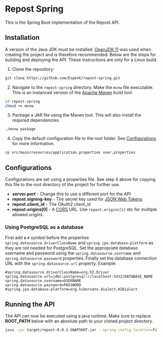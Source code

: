 # Repost Spring
This is the Spring Boot implementation of the Repost API.

## Installation
A version of the Java JDK must be installed. 
[OpenJDK 11](https://openjdk.java.net/projects/jdk/11/) was used when creating the
project and is therefore recommended. Below are the steps for building and deploying
the API. These instructions are only for a Linux build.

1. Clone the repository:
```bash
git clone https://github.com/EspenK/repost-spring.git
```

2. Navigate to the `repost-spring` directory. Make the `mvnw` file executable. This
is an instanced version of the [Apache Maven](https://maven.apache.org/) build tool.
```bash
cd repost-spring
chmod +x mvnw
```

3. Package a JAR file using the Maven tool. This will also install the required
dependencies.
```bash
./mvnw package
```

4. Copy the default configuration file to the root folder. See 
[Configurations](#configurations) for more information.
```bash
cp src/main/resources/application.properties user.properties
```

## Configurations
Configurations are set using a properties file. See step 4 above for copying this
file to the root directory of the project for further use. 

- **server.port** - Change this to use a different port for the API
- **repost.signing-key** - The secret key used for [JSON Web Tokens](https://jwt.io/)
- **repost.client_id** - The OAuth2 client_id
- **repost.origins[0]** - A 
[CORS](https://en.wikipedia.org/wiki/Cross-origin_resource_sharing) URL. Use 
`repost.origins[1]` etc for multiple allowed origins

### Using PostgreSQL as a database
First add a `#` symbol before the properties `spring.datasource.driverClassName`
and `spring.jpa.database-platform` as they are not needed for PostgreSQL. Set the
appropriate database username and password using the `spring.datasource.username` 
and `spring.datasource.password` properties. Finally set the database connection
URL with the `spring.datasource.url` property. Example:
```
#spring.datasource.driverClassName=org.h2.Driver
spring.datasource.url=jdbc:postgresql://localhost:5432/DATABASE_NAME
spring.datasource.username=USERNAME
spring.datasource.password=PASSWORD
#spring.jpa.database-platform=org.hibernate.dialect.H2Dialect
```

## Running the API
The API can now be executed using a java runtime. Make sure to replace **ROOT_PATH** 
below with an absolute path to your cloned project directory.
```bash
java -jar target/repost-0.0.1-SNAPSHOT.jar --spring.config.location=file:///ROOT_PATH/user.properties
```
